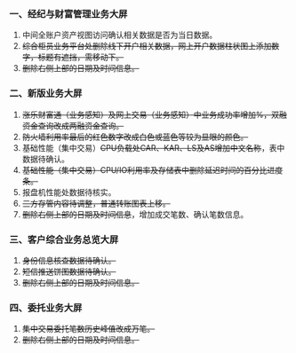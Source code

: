 ### 一、经纪与财富管理业务大屏
1. 中间全账户资产视图访问确认相关数据是否为当日数据。
2. ~~综合柜员业务平台处删除线下开户相关数据，网上开户数据柱状图上添加数字，标题有遮挡，需移动下。~~
3. ~~删除右侧上部的日期及时间信息。~~
### 二、新版业务大屏
1. ~~涨乐财富通（业务感知）及网上交易（业务感知）中业务成功率增加%，双融资金查询改成两融资金查询。~~
2. ~~防火墙利用率最后的红色数字改成白色或蓝色等较为显眼的颜色。~~
3. 基础性能（集中交易）~~CPU负载处CAR、KAR、LS及AS增加中文名称~~，表中数据待确认。
4. ~~基础性能（集中交易）CPU/IO利用率及存储表中删除延迟时间的百分比进度条。~~
5. 报盘机性能处数据待核实。
6. ~~三方存管内容待调整，普通转账图表上移。~~
7. ~~删除右侧上部的日期及时间信息~~，增加成交笔数、确认笔数信息。
### 三、客户综合业务总览大屏
1. ~~身份信息核查数据待确认。~~
2. ~~短信推送饼图数据待确认。~~
3. ~~删除右侧上部的日期及时间信息。~~
### 四、委托业务大屏
1.  ~~集中交易委托笔数历史峰值改成万笔。~~
2. ~~删除右侧上部的日期及时间信息。~~
